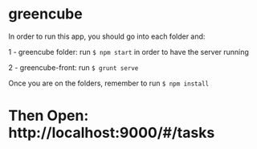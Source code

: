 # greencube

In order to run this app, you should go into each folder and:

1 - greencube folder: run `$ npm start` in order to have the server running

2 - greencube-front: run `$ grunt serve`

Once you are on the folders, remember to run `$ npm install`

# Then Open: http://localhost:9000/#/tasks
